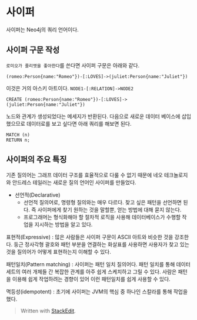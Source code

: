 # 사이퍼 

사이퍼는 Neo4j의 쿼리 언어이다. 

## 사이퍼 구문 작성

`로미오가 줄리엣을 좋아한다`를 쓴다면 사이퍼 구문은 아래와 같다. 

```
(romeo:Person{name:"Romeo"})-[:LOVES]->(juliet:Person{name:"Juliet"})
```

이것은 거의 아스키 아트이다. 
`NODE1-[:RELATION]->NODE2`

```
CREATE (romeo:Person{name:"Romeo"})-[:LOVES]->(juliet:Person{name:"Juliet"})
```

노드와 관계가 생성되었다는 메세지가 반환된다. 다음으로 새로운 데이터 베이스에 삽입했으므로 데이터로를 보고 싶다면 아래 쿼리를 해보면 된다.

```
MATCH (n)
RETURN n;
```

## 사이퍼의 주요 특징

기존 질의어는 그래프 데이터 구조를 효율적으로 다룰 수 없기 때문에 네오 테크놀로지와 안드레스 테일러는 새로운 질의 언어인 사이퍼를 만들었다. 

* 선언적(Declarative)
	* 선언적 질의어로, 명령형 질의와는 매우 다르다. 찾고 싶은 패턴을 선언하면 된다. 즉 사이퍼에게 찾기 원하는 것을 말할뿐, 얻는 방법에 대해 묻지 않는다. 
	* 프로그래머는 형식화해야 할 절차적 로직을 사용해 데이터베이스가 수행할 작업을 지시하는 방법을 알고 있다.

표현적(Expressive)
: 많은 사람들은 사이퍼 구문이 ASCII 아트와 비슷한 것을 강조한다. 둥근 정사각형 괄호와 패턴 부분을 연결하는 화살표를 사용하면 사용자가 찾고 있는 것을 질의어가 어떻게 표현하는지 이해할 수 있다.  

패턴일치(Pattern matching) 
: 사이퍼는 패턴 일치 질의어다. 패턴 일치를 통해 데이터 세트의 여러 개체들 간 복잡한 관계를 아주 쉽게 스케치하고 그릴 수 있다. 사람은 패턴을 이용해 쉽게 작업하려는 경향이 있어 이런 패턴일치를 쉽게 사용할 수 있다.

멱등성(idempotent)
: 초기에 사이퍼는 JVM의 핵심 중 하나인 스칼라를 통해 작업을 했다. 


> Written with [StackEdit](https://stackedit.io/).
<!--stackedit_data:
eyJoaXN0b3J5IjpbOTg1MjUyMDMxLDIyOTI2NjU1Niw2MzI2MD
E1MzIsLTExMDM4NzU4NDMsMjEyMzgxMjA5MF19
-->